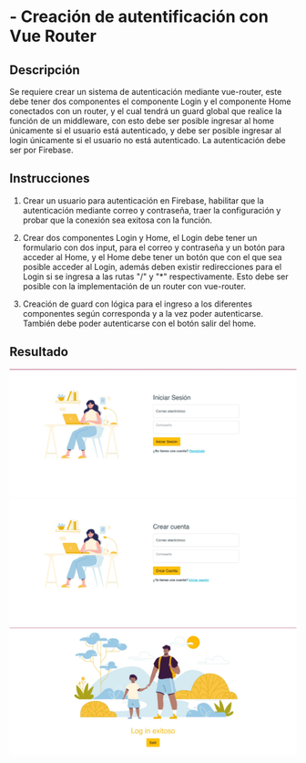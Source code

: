 # - Creación de autentificación con Vue Router

## Descripción

Se requiere crear un sistema de autenticación mediante vue-router, este debe tener dos
componentes el componente Login y el componente Home conectados con un router, y el
cual tendrá un guard global que realice la función de un middleware, con esto debe ser
posible ingresar al home únicamente si el usuario está autenticado, y debe ser posible
ingresar al login únicamente si el usuario no está autenticado. La autenticación debe ser por
Firebase.

## Instrucciones

1. Crear un usuario para autenticación en Firebase, habilitar que la autenticación
   mediante correo y contraseña, traer la configuración y probar que la conexión sea
   exitosa con la función.

1. Crear dos componentes Login y Home, el Login debe tener un formulario con dos
   input, para el correo y contraseña y un botón para acceder al Home, y el Home debe
   tener un botón que con el que sea posible acceder al Login, además deben existir
   redirecciones para el Login si se ingresa a las rutas "/" y "\*" respectivamente. Esto
   debe ser posible con la implementación de un router con vue-router.

1. Creación de guard con lógica para el ingreso a los diferentes componentes según
   corresponda y a la vez poder autenticarse. También debe poder autenticarse con el
   botón salir del home.

## Resultado

![img1](src/assets/readme1.jpg)
![img2](src/assets/readme2.jpg)
![img3](src/assets/readme3.jpg)
